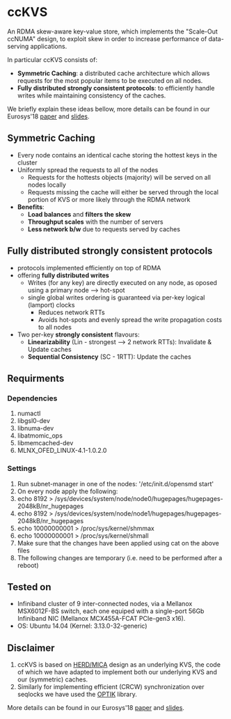 # ccKVS
An RDMA skew-aware key-value store, which implements the "Scale-Out ccNUMA" design, to exploit skew in order to increase performance of data-serving applications.

In particular ccKVS consists of: 
* **Symmetric Caching**: 
a distributed cache architecture which allows requests for the most popular items to be executed on all nodes.
* **Fully distributed strongly consistent protocols**: 
to efficiently handle writes while maintaining consistency of the caches.

We briefly explain these ideas bellow, more details can be found in our Eurosys'18 [paper](https://dl.acm.org/citation.cfm?id=3190550 "Scale-Out ccNUMA paper")  and [slides](https://www.slideshare.net/AntoniosKatsarakis/scaleout-ccnuma-eurosys18 "Scale-Out ccNUMA slides").

## Symmetric Caching
* Every node contains an identical cache storing the hottest keys in the cluster
* Uniformly spread the requests to all of the nodes
  * Requests for the hottests objects (majority) will be served on all nodes locally
  * Requests missing the cache will either be served through the local portion of KVS or more likely through the RDMA network
* **Benefits**:
  * **Load balances** and **filters the skew**
  * **Throughput scales** with the number of servers
  * **Less network b/w** due to requests served by caches

## Fully distributed strongly consistent protocols
* protocols implemented efficiently on top of RDMA
* offering **fully distributed writes** 
    * Writes (for any key) are directly executed on any node, as oposed using a primary node --> hot-spot
    * single global writes ordering is guaranteed via per-key logical (lamport) clocks
      * Reduces network RTTs
      * Avoids hot-spots and evenly spread the write propagation costs to all nodes
* Two per-key **strongly consistent** flavours:
    * **Linearizability** (Lin - strongest --> 2 network RTTs): Invalidate & Update caches
    * **Sequential Consistency** (SC - 1RTT): Update the caches

## Requirments

### Dependencies
1. numactl
1. libgsl0-dev
1. libnuma-dev
1. libatmomic_ops
1. libmemcached-dev
1. MLNX_OFED_LINUX-4.1-1.0.2.0

### Settings
1. Run subnet-manager in one of the nodes: '/etc/init.d/opensmd start'
1. On every node apply the following:
 1. echo 8192 > /sys/devices/system/node/node0/hugepages/hugepages-2048kB/nr_hugepages
 1. echo 8192 > /sys/devices/system/node/node1/hugepages/hugepages-2048kB/nr_hugepages  
 1. echo 10000000001 > /proc/sys/kernel/shmmax
 1. echo 10000000001 > /proc/sys/kernel/shmall
 1. Make sure that the changes have been applied using cat on the above files
 1. The following changes are temporary (i.e. need to be performed after a reboot)

## Tested on
* Infiniband cluster of 9 inter-connected nodes, via a Mellanox MSX6012F-BS switch, each one equiped with a single-port 56Gb Infiniband NIC (Mellanox MCX455A-FCAT PCIe-gen3 x16).
* OS: Ubuntu 14.04 (Kernel: 3.13.0-32-generic) 

## Disclaimer
1. ccKVS is based on [HERD/MICA](https://github.com/efficient/rdma_bench/tree/master/herd "HERD repo") design as an underlying KVS, the code of which we have adapted to implement both our underlying KVS and our (symmetric) caches.
2. Similarly for implementing efficient (CRCW) synchronization over seqlocks we have used the [OPTIK](https://github.com/LPD-EPFL/ASCYLIB "OPTIK repo") library.

More details can be found in our Eurosys'18 [paper](https://dl.acm.org/citation.cfm?id=3190550 "Scale-Out ccNUMA paper")  and [slides](https://www.slideshare.net/AntoniosKatsarakis/scaleout-ccnuma-eurosys18 "Scale-Out ccNUMA slides").
